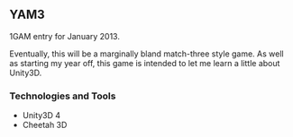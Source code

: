 ## YAM3

1GAM entry for January 2013.

Eventually, this will be a marginally bland match-three style game. As well as starting my year off, this game is intended to let me learn a little about Unity3D.

### Technologies and Tools

- Unity3D 4
- Cheetah 3D

